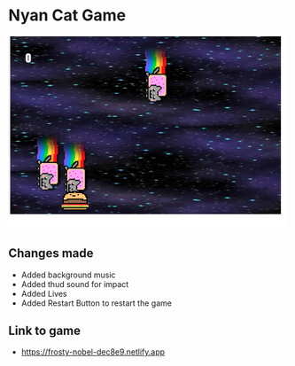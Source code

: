 # Nyan Cat Game
<p align="center"><img src="./images/bharatscreenshot.png"></p>


## Changes made 
- Added background music
- Added thud sound for impact
- Added Lives
- Added Restart Button to restart the game

## Link to game 
- https://frosty-nobel-dec8e9.netlify.app


